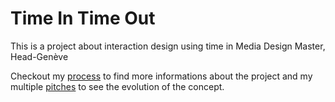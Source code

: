# Time In Time Out
This is a project about interaction design using time in Media Design Master, Head-Genève

Checkout my [process](process) to find more informations about the project and my multiple [pitches](pitches) to see the evolution of the concept.